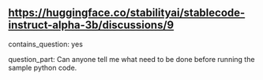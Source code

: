 ## https://huggingface.co/stabilityai/stablecode-instruct-alpha-3b/discussions/9

contains_question: yes

question_part: Can anyone tell me what need to be done before running the sample python code.
